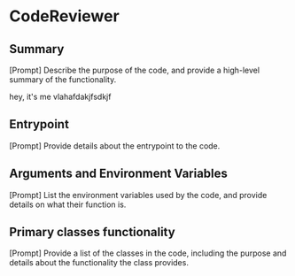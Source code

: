 # CodeReviewer

## Summary
[Prompt] Describe the purpose of the code, and provide a high-level summary of the functionality.

hey, it's me vlahafdakjfsdkjf

## Entrypoint
[Prompt] Provide details about the entrypoint to the code.

## Arguments and Environment Variables
[Prompt] List the environment variables used by the code, and provide details on what their function is.

## Primary classes functionality
[Prompt] Provide a list of the classes in the code, including the purpose and details about the functionality the class provides.